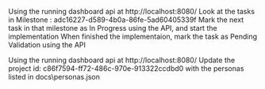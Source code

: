 Using the running dashboard api at http://localhost:8080/
Look at the tasks in Milestone : adc16227-d589-4b0a-86fe-5ad60405339f
Mark the next task in that milestone as In Progress using the API, and start the implementation
When finished the implementaion, mark the task as Pending Validation using the API

Using the running dashboard api at http://localhost:8080/
Update the project id: c86f7594-ff72-486c-970e-913322ccdbd0
with the personas listed in docs\personas.json